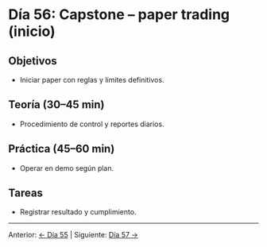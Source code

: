 # Día 56: Capstone – paper trading (inicio)

## Objetivos
- Iniciar paper con reglas y límites definitivos.

## Teoría (30–45 min)
- Procedimiento de control y reportes diarios.

## Práctica (45–60 min)
- Operar en demo según plan.

## Tareas
- Registrar resultado y cumplimiento.

---
Anterior: [← Día 55](Dia_55.md) | Siguiente: [Día 57 →](Dia_57.md)
